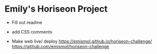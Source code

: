 # Emily's Horiseon Project

- Fill out readme

- add CSS comments 

- Make web live/ deploy
https://emismol.github.io/horiseon-challenge/
https://github.com/emismol/horiseon-challenge

